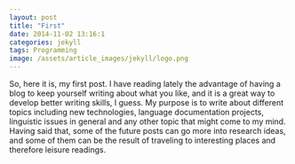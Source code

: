 ```yaml
---
layout: post
title: "First"
date: 2014-11-02 13:16:1
categories: jekyll
tags: Programming
image: /assets/article_images/jekyll/logo.png
---
```


So, here it is, my first post. 
I have reading lately the advantage of having a blog to keep yourself writing about what you like, and it is a great way to develop better writing skills, I guess. My purpose is to write about different topics including new technologies, language documentation projects, linguistic issues in general and any other topic that might come to my mind. Having said that, some of the future posts can go more into research ideas, and some of them can be the result of traveling to interesting places and therefore leisure readings.
